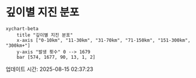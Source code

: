 # 깊이별 지진 분포

```mermaid
xychart-beta
    title "깊이별 지진 분포"
    x-axis ["0-10km", "11-30km", "31-70km", "71-150km", "151-300km", "300km+"]
    y-axis "발생 횟수" 0 --> 1679
    bar [574, 1677, 90, 13, 1, 2]
```

업데이트 시간: 2025-08-15 02:37:23
